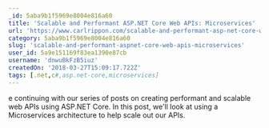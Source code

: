 ```yaml
---
_id: 5aba9b1f5969e8004e816a60
title: 'Scalable and Performant ASP.NET Core Web APIs: Microservices'
url: 'https://www.carlrippon.com/scalable-and-performant-asp-net-core-web-apis-microservices/'
category: 5aba9b1f5969e8004e816a60
slug: 'scalable-and-performant-aspnet-core-web-apis-microservices'
user_id: 5a9e151169f83ea1390e87cb
username: 'dnwuBkFzB5iuz'
createdOn: '2018-03-27T15:09:17.722Z'
tags: [.net,c#,asp.net-core,microservices]
---
```


e continuing with our series of posts on creating performant and scalable web APIs using ASP.NET Core. In this post, we'll look at using a Microservices architecture to help scale out our APIs.

